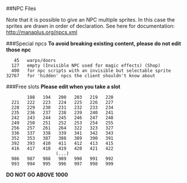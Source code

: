 ##NPC Files

Note that it is possible to give an NPC multiple sprites. In this case the
sprites are drawn in order of declaration.
See here for documentation: http://manaplus.org/npcs.xml


###Special npcs
**To avoid breaking existing content, please do not edit those npc**
```
   45   warps/doors
  127   empty (Invisible NPC used for magic effects) (Shop)
  400   for npc scripts with an invisible but selectable sprite
32767   for 'hidden' npcs the client shouldn't know about
```

###Free slots
**Please edit when you take a slot**
```
        188   194   200   203   219   220
  221   222   223   224   225   226   227
  228   229   230   231   232   233   234
  235   236   237   238   239   240   241
  242   243   244   245   246   247   248
  249   250   251   252   253   254   255
  256   257   261   264   322   323   327
  336   337   338   339   341   342   343
  352   353   387   388   389   390   391
  392   393   410   411   412   413   415
  416   417   418   419   420   421   422
                   (...)
  986   987   988   989   990   991   992
  993   994   995   996   997   998   999
```
  **DO NOT GO ABOVE 1000**
